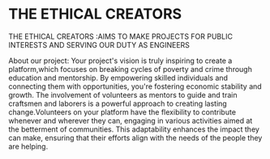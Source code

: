 # THE ETHICAL CREATORS
THE ETHICAL CREATORS :AIMS TO MAKE PROJECTS FOR PUBLIC INTERESTS AND SERVING OUR DUTY AS ENGINEERS 


About our project:
Your project's vision is truly inspiring to create a platform,which focuses on breaking cycles of poverty and crime through education and mentorship. By empowering skilled individuals and connecting them with opportunities, you're fostering economic stability and growth. The involvement of volunteers as mentors to guide and train craftsmen and laborers is a powerful approach to creating lasting change.Volunteers on your platform have the flexibility to contribute whenever and wherever they can, engaging in various activities aimed at the betterment of communities. This adaptability enhances the impact they can make, ensuring that their efforts align with the needs of the people they are helping.
